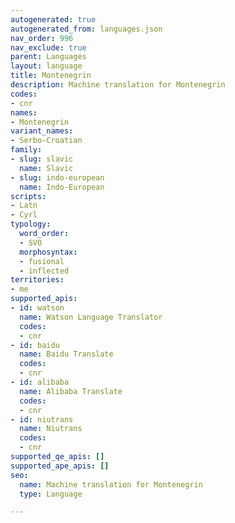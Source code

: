 ```yaml
---
autogenerated: true
autogenerated_from: languages.json
nav_order: 996
nav_exclude: true
parent: Languages
layout: language
title: Montenegrin
description: Machine translation for Montenegrin
codes:
- cnr
names:
- Montenegrin
variant_names:
- Serbo-Croatian
family:
- slug: slavic
  name: Slavic
- slug: indo-european
  name: Indo-European
scripts:
- Latn
- Cyrl
typology:
  word_order:
  - SVO
  morphosyntax:
  - fusional
  - inflected
territories:
- me
supported_apis:
- id: watson
  name: Watson Language Translator
  codes:
  - cnr
- id: baidu
  name: Baidu Translate
  codes:
  - cnr
- id: alibaba
  name: Alibaba Translate
  codes:
  - cnr
- id: niutrans
  name: Niutrans
  codes:
  - cnr
supported_qe_apis: []
supported_ape_apis: []
seo:
  name: Machine translation for Montenegrin
  type: Language

---
```


